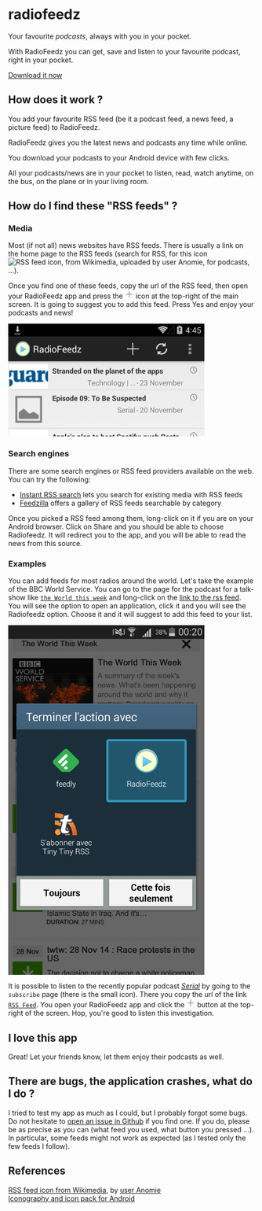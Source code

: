 radiofeedz
==========

Your favourite *podcasts*, always with you in your pocket.

With RadioFeedz you can get, save and listen to your favourite podcast, right in your pocket.

[Download it now](/radiofeedz.apk)

## How does it work ?

You add your favourite RSS feed (be it a podcast feed, a news feed, a picture feed) to RadioFeedz.

RadioFeedz gives you the latest news and podcasts any time while online.

You download your podcasts to your Android device with few clicks.

All your podcasts/news are in your pocket to listen, read, watch anytime, on the bus, on the plane or in your living room.


## How do I find these "RSS feeds" ?

### Media

Most (if not all) news websites have RSS feeds. There is usually a link on the home page to the RSS feeds (search for RSS, for this icon <img alt="RSS feed icon, from Wikimedia, uploaded by user Anomie" src="https://upload.wikimedia.org/wikipedia/en/thumb/4/43/Feed-icon.svg/128px-Feed-icon.svg.png" height="22px" width="22px" />, for podcasts, ...).

Once you find one of these feeds, copy the url of the RSS feed, then open your RadioFeedz app and press the <img alt="'new' icon from the Icon pack provided by Android" src="/screenshots/ic_action_new.png" height="18px" width="18px" /> icon at the top-right of the main screen. It is going to suggest you to add this feed. Press Yes and enjoy your podcasts and news!

<img alt="action bar where you can see the '+' button" src="/screenshots/actionbar.png" width="400px" />

### Search engines

There are some search engines or RSS feed providers available on the web. You can try the following:

- [Instant RSS search](http://ctrlq.org/rss/) lets you search for existing media with RSS feeds
- [Feedzilla](http://www.feedzilla.com/gallery) offers a gallery of RSS feeds searchable by category

Once you picked a RSS feed among them, long-click on it if you are on your Android browser. Click on Share and you should be able to choose Radiofeedz. It will redirect you to the app, and you will be able to read the news from this source.

### Examples

You can add feeds for most radios around the world. Let's take the example of the BBC World Service. You can go to the page for the podcast for a talk-show like [`the World this week`][twtw] and long-click on the [link to the rss feed][twtw-rss]. You will see the option to open an application, click it and you will see the Radiofeedz option. Choose it and it will suggest to add this feed to your list.

<img alt="multiple applications to open the feed url" src="/screenshots/intent-fr.png" width="400px" align="center" />


It is possible to listen to the recently popular podcast [*Serial*][serial] by going to the `subscribe` page (there is the small icon). There you copy the url of the link [`RSS Feed`][serial-rss]. You open your RadioFeedz app and click the <img alt="'new' icon from the Icon pack provided by Android" src="/screenshots/ic_action_new.png" height="18px" width="18px" /> button at the top-right of the screen. Hop, you're good to listen this investigation.

## I love this app

Great! Let your friends know, let them enjoy their podcasts as well.

## There are bugs, the application crashes, what do I do ?

I tried to test my app as much as I could, but I probably forgot some bugs. Do not hesitate to [open an issue in Github][gh-issues] if you find one. If you do, please be as precise as you can (what feed you used, what button you pressed ...). In particular, some feeds might not work as expected (as I tested only the few feeds I follow).

## References

[RSS feed icon from Wikimedia][rss-wiki], by [user Anomie][anomie-wiki]
<br>
[Iconography and icon pack for Android][android-icons]


[gh-issues]: https://github.com/vpmalley/radiofeedz/issues
[rss-icon-wiki]: https://upload.wikimedia.org/wikipedia/en/thumb/4/43/Feed-icon.svg/128px-Feed-icon.svg.png
[rss-wiki]: https://en.wikipedia.org/wiki/File:Feed-icon.svg
[anomie-wiki]: https://en.wikipedia.org/wiki/User:Anomie
[fi]: http://www.franceinter.fr
[serial]: http://serialpodcast.org/
[serial-rss]: http://feeds.serialpodcast.org/serialpodcast
[twtw]: http://www.bbc.co.uk/podcasts/series/twtw
[twtw-rss]: http://downloads.bbc.co.uk/podcasts/worldservice/twtw/rss.xml
[android-icons]: https://developer.android.com/design/style/iconography.html
